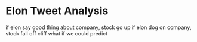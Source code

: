 # Elon Tweet Analysis
if elon say good thing about company, stock go up
if elon dog on company, stock fall off cliff
what if we could predict
